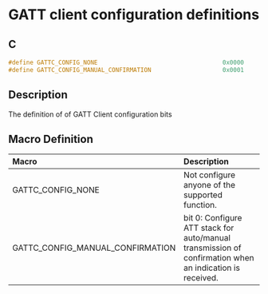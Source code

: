 # GATT client configuration definitions

## C

```c
#define GATTC_CONFIG_NONE                                   0x0000
#define GATTC_CONFIG_MANUAL_CONFIRMATION                    0x0001
```

## Description

The definition of of GATT Client configuration bits

## Macro Definition

|Macro|Description|
|:---|:---|
|GATTC_CONFIG_NONE|Not configure anyone of the supported function.|
|GATTC_CONFIG_MANUAL_CONFIRMATION|bit 0: Configure ATT stack for auto/manual transmission of confirmation when an indication is received.|
